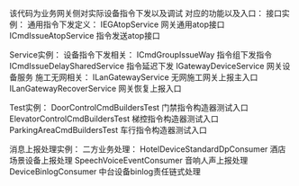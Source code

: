 该代码为业务网关侧对实际设备指令下发以及调试 对应的功能以及入口：
接口实例：
通用指令下发定义：
IEGAtopService 网关通用atop接口
ICmdIssueAtopService 指令发送atop接口

Service实例：
设备指令下发相关：
ICmdGroupIssueWay 指令组下发指令
ICmdIssueDelaySharedService 指令延迟下发
IGatewayDeviceService 网关设备服务
施工无网相关：
ILanGatewayService 无网施工网关上报主入口
ILanGatewayRecoverService 网关恢复上报入口

Test实例：
DoorControlCmdBuildersTest 门禁指令构造器测试入口
ElevatorControlCmdBuildersTest 梯控指令构造器测试入口
ParkingAreaCmdBuildersTest 车行指令构造器测试入口

消息上报处理实例：
二方业务处理：
HotelDeviceStandardDpConsumer 酒店场景设备上报处理
SpeechVoiceEventConsumer 音响人声上报处理
DeviceBinlogConsumer 中台设备binlog责任链式处理